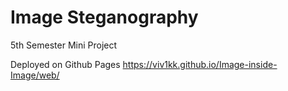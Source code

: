 # Image Steganography
5th Semester Mini Project

Deployed on Github Pages 
https://viv1kk.github.io/Image-inside-Image/web/
